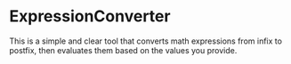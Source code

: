 # ExpressionConverter
This is a simple and clear tool that converts math expressions from infix to postfix, then evaluates them based on the values you provide.
